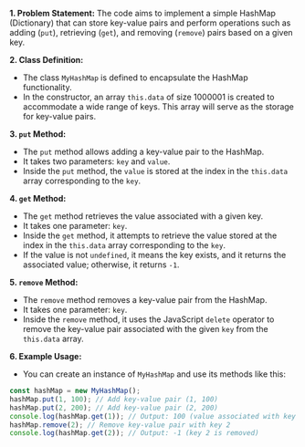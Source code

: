 **1. Problem Statement:**
The code aims to implement a simple HashMap (Dictionary) that can store key-value pairs and perform operations such as adding (`put`), retrieving (`get`), and removing (`remove`) pairs based on a given key.

**2. Class Definition:**

- The class `MyHashMap` is defined to encapsulate the HashMap functionality.
- In the constructor, an array `this.data` of size 1000001 is created to accommodate a wide range of keys. This array will serve as the storage for key-value pairs.

**3. `put` Method:**

- The `put` method allows adding a key-value pair to the HashMap.
- It takes two parameters: `key` and `value`.
- Inside the `put` method, the `value` is stored at the index in the `this.data` array corresponding to the `key`.

**4. `get` Method:**

- The `get` method retrieves the value associated with a given key.
- It takes one parameter: `key`.
- Inside the `get` method, it attempts to retrieve the value stored at the index in the `this.data` array corresponding to the `key`.
- If the value is not `undefined`, it means the key exists, and it returns the associated value; otherwise, it returns `-1`.

**5. `remove` Method:**

- The `remove` method removes a key-value pair from the HashMap.
- It takes one parameter: `key`.
- Inside the `remove` method, it uses the JavaScript `delete` operator to remove the key-value pair associated with the given `key` from the `this.data` array.

**6. Example Usage:**

- You can create an instance of `MyHashMap` and use its methods like this:

```javascript
const hashMap = new MyHashMap();
hashMap.put(1, 100); // Add key-value pair (1, 100)
hashMap.put(2, 200); // Add key-value pair (2, 200)
console.log(hashMap.get(1)); // Output: 100 (value associated with key 1)
hashMap.remove(2); // Remove key-value pair with key 2
console.log(hashMap.get(2)); // Output: -1 (key 2 is removed)
```
